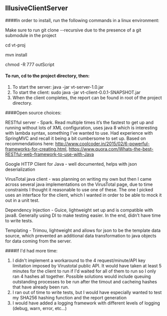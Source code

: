 ## IllusiveClientServer

####In order to install, run the following commands in a linux environment:

Make sure to run git clone --recursive due to the presence of a git submodule in the project

cd vt-proj 

mvn install

chmod -R 777 outScript

#### To run, cd to the project directory, then:
1. To start the server: java -jar vt-server-1.0.jar
2. To start the client: sudo java -jar vt-client-0.0.1-SNAPSHOT.jar
3. When the client completes, the report can be found in root of the project directory. 

####Open source choices:

RESTful server - Spark. Read multiple times it’s the fastest to get up and running without lots of XML configuration, uses java 8 which is interesting with lambda syntax, something I’ve wanted to use. Had experience with SpringMVC and recall it being a bit cumbersome to set up. Based on recommendations here: http://www.coolcoder.in/2015/02/6-powerful-frameworks-for-creating.html, 
https://www.quora.com/Whats-the-best-RESTful-web-framework-to-use-with-Java

Google HTTP Client for Java - well documented, helps with json deserialization

VirusTotal java client - was planning on writing my own but then I came across several java implementations on the VirusTotal page, due to time constraints I thought it reasonable to use one of these. The one I picked uses an interface for the client, which I wanted in order to be able to mock it out in a unit test. 

Dependency Injection - Guice, lightweight set up and is compatible with java8. Generally using DI to make testing easier. In the end, didn’t have time to write tests. 

Templating - Trimou, lightweight and allows for json to be the template data source, which prevented an additional data transformation to java objects for data coming from the server. 

####If I'd had more time:
1. I didn't implement a workaround to the 4 request/minute/API key limitation imposed by Virustotal public API. It would have taken at least 5 minutes for the client to run if I'd waited for all of them to run so I only ran 4 hashes all together. Possible solutions would include queuing outstanding processes to be run after the timout and cacheing hashes that have already been run. 
2. I ran out of time to write tests, but I would have especially wanted to test my SHA256 hashing function and the report generation
3. I would have added a logging framework with different levels of logging (debug, warn, error, etc...)

